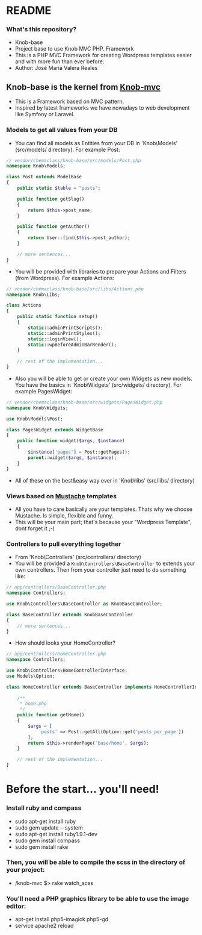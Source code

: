 # README #

### What's this repository? ###

* Knob-base
* Project base to use Knob MVC PHP. Framework
* This is a PHP MVC Framework for creating Wordpress templates easier and with more fun than ever before.
* Author: José María Valera Reales

## Knob-base is the kernel from [Knob-mvc](https://github.com/Chemaclass/knob-mvc/)
* This is a Framework based on MVC pattern. 
* Inspired by latest frameworks we have nowadays to web development like Symfony or Laravel.


### Models to get all values from your DB

* You can find all models as Entities from your DB in 'Knob\Models' (src/models/ directory). For example Post:

```php 
// vendor/chemaclass/knob-base/src/models/Post.php
namespace Knob\Models;

class Post extends ModelBase
{
    public static $table = "posts";

    public function getSlug()
    {
        return $this->post_name;
    }

    public function getAuthor()
    {
        return User::find($this->post_author);
    }

    // more sentences...
}
```

* You will be provided with libraries to prepare your Actions and Filters (from Wordpress). For example Actions:
```php 
// vendor/chemaclass/knob-base/src/libs/Actions.php
namespace Knob\Libs;

class Actions
{
    public static function setup()
    {
        static::adminPrintScripts();
        static::adminPrintStyles();
        static::loginView();
        static::wpBeforeAdminBarRender();
    }
    
    // rest of the implementation...
}
```

* Also you will be able to get or create your own Widgets as new models. You have the basics in 'Knob\Widgets' (src/widgets/ directory).
For example PagesWidget:
```php 
// vendor/chemaclass/knob-base/src/widgets/PagesWidget.php
namespace Knob\Widgets;

use Knob\Models\Post;

class PagesWidget extends WidgetBase
{
    public function widget($args, $instance)
    {
        $instance['pages'] = Post::getPages();
        parent::widget($args, $instance);
    }
}
```

* All of these on the best&easy way ever in 'Knob\libs' (src/libs/ directory)

### Views based on [Mustache](http://mustache.github.com/) templates
* All you have to care basically are your templates. Thats why we choose Mustache. Is simple, flexible and funny.
* This will be your main part; that's because your "Wordpress Template", dont forget it ;-)

### Controllers to pull everything together
* From 'Knob\Controllers' (src/controllers/ directory) 
* You will be provided a ```Knob\Controllers\BaseController``` to extends your own controllers. 
Then from your controller just need to do something like:

```php 
// app/controllers/BaseController.php
namespace Controllers;

use Knob\Controllers\BaseController as KnobBaseController;

class BaseController extends KnobBaseController
{
	// more sentences...
}
```

* How should looks your HomeController?

```php 
// app/controllers/HomeController.php
namespace Controllers;

use Knob\Controllers\HomeControllerInterface;
use Models\Option;

class HomeController extends BaseController implements HomeControllerInterface {
	
	/**
     * home.php
     */
    public function getHome()
    {
        $args = [
            'posts' => Post::getAll(Option::get('posts_per_page'))
        ];
        return $this->renderPage('base/home', $args);
    }

	// rest of the implementation...
}
```

# Before the start... you'll need! #

### Install ruby and compass ###
* sudo apt-get install ruby
* sudo gem update --system
* sudo apt-get install ruby1.9.1-dev
* sudo gem install compass
* sudo gem install rake

### Then, you will be able to compile the scss in the directory of your project: ###
* /knob-mvc $> rake watch_scss

### You'll need a PHP graphics library to be able to use the image editor: ###
* apt-get install php5-imagick php5-gd
* service apache2 reload 

